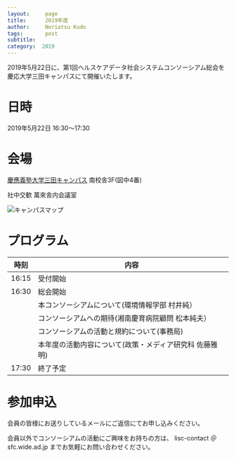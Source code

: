 ```yaml
---
layout:     page
title:      2019年度
author:     Noriatsu Kudo
tags: 		post 
subtitle:  	
category:  2019
---
```

<!-- Start Writing Below in Markdown -->
2019年5月22日に、第1回ヘルスケアデータ社会システムコンソーシアム総会を慶応大学三田キャンパスにて開催いたします。

# 日時
2019年5月22日 16:30～17:30

# 会場
[慶應義塾大学三田キャンパス](https://www.keio.ac.jp/ja/maps/mita.html) 南校舎3F(図中4番)

社中交歓 萬來舎内会議室

![キャンパスマップ](https://www.keio.ac.jp/ja/assets/images/maps/mita/img_05_JA.jpg)

# プログラム
| 時刻 | 内容 |
|---|---|
| 16:15 | 受付開始 |
| 16:30 | 総会開始 |
| 　 | 本コンソーシアムについて(環境情報学部 村井純） |
| 　 | コンソーシアムへの期待(湘南慶育病院顧問 松本純夫） |
| 　 | コンソーシアムの活動と規約について(事務局) |
| 　 | 本年度の活動内容について(政策・メディア研究科 佐藤雅明) |
| 17:30 | 終了予定 |



# 参加申込
会員の皆様にお送りしているメールにご返信にてお申し込みください。

会員以外でコンソーシアムの活動にご興味をお持ちの方は、 lisc-contact ＠ sfc.wide.ad.jp までお気軽にお問い合わせください。
